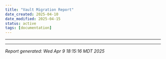 ```yaml
---
title: "Vault Migration Report"
date_created: 2025-04-10
date_modified: 2025-04-15
status: active
tags: [documentation]
---
```


---

---


*Report generated: Wed Apr  9 18:15:16 MDT 2025*
